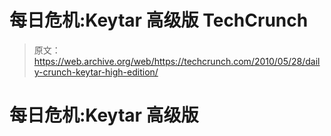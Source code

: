 # 每日危机:Keytar 高级版 TechCrunch

> 原文：<https://web.archive.org/web/https://techcrunch.com/2010/05/28/daily-crunch-keytar-high-edition/>

# 每日危机:Keytar 高级版